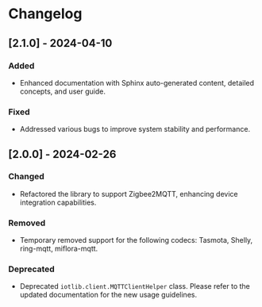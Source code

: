 # Changelog

## [2.1.0] - 2024-04-10

### Added
- Enhanced documentation with Sphinx auto-generated content, detailed concepts, and user guide.

### Fixed
- Addressed various bugs to improve system stability and performance.

## [2.0.0] - 2024-02-26

### Changed
- Refactored the library to support Zigbee2MQTT, enhancing device integration capabilities.

### Removed
- Temporary removed support for the following codecs: Tasmota, Shelly, ring-mqtt, miflora-mqtt. 

### Deprecated
- Deprecated `iotlib.client.MQTTClientHelper` class. Please refer to the updated documentation for the new usage guidelines.
